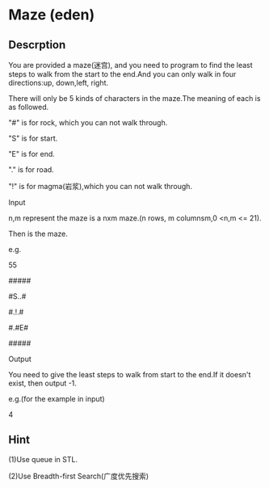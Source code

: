 # Maze (eden)

## Descrption
You are provided a maze(迷宫), and you need to program to find the least steps
to walk from the start to the end.And you can only walk in four directions:up,
down,left, right.



There will only be 5 kinds of characters in the maze.The meaning of each is as
followed.



"#" is for rock, which you can not walk through.



"S" is for start.



"E" is for end.



"." is for road.



"!" is for magma(岩浆),which you can not walk through.



Input

n,m represent the maze is a nxm maze.(n rows, m columnsm,0 <n,m <= 21).



Then is the maze.



e.g.

55

\#\#\#\#\#

\#S..\#

\#.!.\#

\#.\#E\#

\#\#\#\#\#







Output



You need to give the least steps to walk from start to the end.If it doesn't
exist, then output -1.

e.g.(for the example in input)

4



## Hint
(1)Use queue in STL.

(2)Use Breadth-first Search(广度优先搜索)



